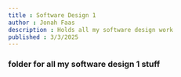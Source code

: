 ```yaml
---
title : Software Design 1
author : Jonah Faas
description : Holds all my software design work
published : 3/3/2025
---
```


### folder for all my software design 1 stuff